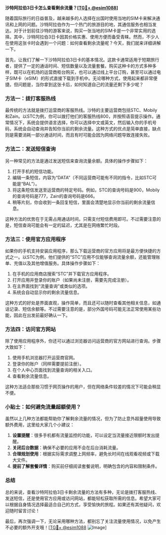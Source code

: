**沙特阿拉伯3日卡怎么查看剩余流量？[[TG💪+ @esim1088](https://t.me/s/esim1088)]**

随着国际旅行的日益普及，越来越多的人选择在出国时使用当地的SIM卡来解决通讯和上网的问题。沙特阿拉伯作为一个热门的旅游目的地，其通信服务也相当发达。对于计划前往沙特的游客来说，购买一张当地的SIM卡是一个非常实用的选择。其中，沙特阿拉伯3日卡因其价格实惠、使用方便而备受青睐。然而，不少人在使用这张卡时会遇到一个问题：如何查看剩余流量呢？今天，我们就来详细讲解一下。

首先，让我们了解一下沙特阿拉伯3日卡的基本情况。这款卡通常适用于短期旅行者，提供了一定的通话时间、短信数量以及流量套餐。购买这种卡的方式多种多样，既可以在机场的运营商柜台购买，也可以通过线上平台订购，甚至可以通过电子SIM卡（eSIM）的形式直接下载到手机中。无论哪种方式，使用起来都非常便捷。但问题是，当你拿到这张卡后，如何知道自己的流量还剩下多少呢？

### **方法一：拨打客服热线**

最传统的方法就是拨打运营商的客服热线。沙特的主要运营商包括STC、Mobily和Zain。以STC为例，你可以拨打他们的客服热线800，并按照语音提示操作。通常情况下，系统会提供语言选择，你可以选择中文或英文，然后输入你的手机号码，系统会自动查询并告知你当前的剩余流量。这种方式的优点是简单直接，缺点则是需要消耗一部分通话时间，而且有时可能会因为网络问题导致连接失败。

### **方法二：发送短信查询**

另一种常见的方法是通过发送短信来查询流量余额。具体的操作步骤如下：

1. 打开手机的短信功能。
2. 编辑一条短信，内容为“DATA”（不同运营商可能有不同的指令，比如STC可能是“BAL”）。
3. 将这条短信发送至运营商的特定号码。例如，STC的查询号码是900，Mobily的查询号码是777，Zain的查询号码是666。
4. 稍等片刻，你会收到一条回复短信，里面会清楚地显示你当前的剩余流量信息。

这种方法的优势在于无需占用通话时间，只需支付短信费用即可。不过需要注意的是，短信查询可能会有一定的延迟，尤其是在网络繁忙时段。

### **方法三：使用官方应用程序**

如果你的手机支持安装应用程序，那么下载运营商的官方应用将是最方便快捷的方式之一。以STC为例，他们提供的“STC”应用不仅能够查询流量余额，还能管理账单、充值以及其他增值服务。具体操作步骤如下：

1. 在手机的应用商店搜索“STC”并下载官方应用程序。
2. 打开应用并登录你的账户（如果尚未注册，需要先完成注册）。
3. 在主界面找到“流量查询”或类似的选项。
4. 系统会自动显示你的剩余流量信息。

这种方式的好处是界面直观，操作简单，而且还可以随时查看其他相关信息，如通话记录、短信余额等。不过需要注意的是，部分外国号码可能无法正常使用某些功能，因此在出发前最好确认一下。

### **方法四：访问官方网站**

除了使用应用程序外，你还可以通过浏览器访问运营商的官方网站进行查询。步骤大致如下：

1. 使用手机浏览器打开运营商官网。
2. 登录你的账户（同样需要提前注册）。
3. 在个人中心页面找到流量查询的相关入口。
4. 查看剩余流量信息。

这种方法适合那些习惯于网页操作的用户，但在网络条件较差的情况下可能会稍显不便。

### **小贴士：如何避免流量超额使用？**

虽然以上几种方法都能帮助你了解剩余流量的情况，但为了防止意外超量使用导致额外费用，这里给大家几个小建议：

1. **设置提醒**：很多手机都有流量监控的功能，可以设定当流量接近限额时发出提醒。
2. **关闭后台数据**：确保不必要的应用不会在后台消耗流量。
3. **合理规划使用**：根据实际需求调整上网频率，避免长时间在线观看视频或下载大文件。
4. **提前了解套餐详情**：购买前仔细阅读套餐说明，明确包含的内容和限制条件。

### **总结**

总的来说，查看沙特阿拉伯3日卡剩余流量的方法有多种，无论是拨打客服热线、发送短信，还是使用官方应用或访问网站，都能轻松获取所需的信息。希望大家可以根据自身情况选择最适合自己的方式，享受愉快的旅程。如果还有其他疑问，欢迎随时留言讨论！

最后，再次强调一下，无论采用哪种方法，都别忘了关注流量使用情况，以免产生不必要的额外开支哦！[[TG💪+ @esim1088](https://t.me/s/esim1088) ![Image](https://i.postimg.cc/4NQfJmqS/Snipaste-2025-05-13-00-14-12.png)]